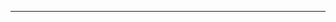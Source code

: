 
---
<head>
       <title> Távközlési technikus mérési jegyzőkönyvek - Szatmári András</title>
        <style>
            body {}


<body style="background-color: #707b7c;">

- <p style="background-color:gray; color:white;">[03 Mérés - Antennák teljesítménye](https://1szatmariandras6.github.io/TAVKOZLES/JEGYZOKONYV/03. - Antenna mérési feladat/)
- [06 Antenna jelszint](https://1szatmariandras6.github.io/TAVKOZLES/JEGYZOKONYV/06. Antenna jelszint/)
- [07 Frekvencia áthelyezés mérési feladat](https://1szatmariandras6.github.io/TAVKOZLES/JEGYZOKONYV/07. - Frekvencia áthelyezés mérési feladat)
- [05 Bitsebesség jelminőség mérés](https://1szatmariandras6.github.io/TAVKOZLES/JEGYZOKONYV/05. - Bitsebesség jelminőség mérés)
- [04 Frekvencia moduláció mérése](https://1szatmariandras6.github.io/TAVKOZLES/JEGYZOKONYV/04. - Frekvencia vs. moduláció mérési feladat)
- [01 T mérési Feladat](https://1szatmariandras6.github.io/TAVKOZLES/JEGYZOKONYV/01. - T mérési feladat)

</body>
---

